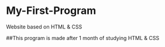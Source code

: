 # My-First-Program
Website based on HTML &amp; CSS

##This program is made after 1 month of studying HTML & CSS
